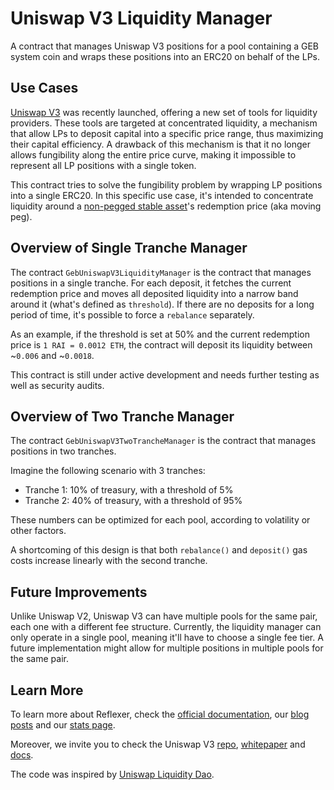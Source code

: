 # Uniswap V3 Liquidity Manager

A contract that manages Uniswap V3 positions for a pool containing a GEB system coin and wraps these positions into an ERC20 on behalf of the LPs.

## Use Cases

[Uniswap V3](https://uniswap.org/blog/uniswap-v3/) was recently launched, offering a new set of tools for liquidity providers. These tools are targeted at concentrated liquidity, a mechanism that allow LPs to deposit capital into a specific price range, thus maximizing their capital efficiency. A drawback of this mechanism is that it no longer allows fungibility along the entire price curve, making it impossible to represent all LP positions with a single token.

This contract tries to solve the fungibility problem by wrapping LP positions into a single ERC20. In this specific use case, it's intended to concentrate liquidity around a [non-pegged stable asset](https://medium.com/reflexer-labs/stability-without-pegs-8c6a1cbc7fbd)'s redemption price (aka moving peg).

## Overview of Single Tranche Manager

The contract `GebUniswapV3LiquidityManager` is the contract that manages positions in a single tranche. For each deposit, it fetches the current redemption price and moves all deposited liquidity into a narrow band around it (what's defined as `threshold`). If there are no deposits for a long period of time, it's possible to force a `rebalance` separately.

As an example, if the threshold is set at 50% and the current redemption price is `1 RAI = 0.0012 ETH`, the contract will deposit its liquidity between ~`0.006` and ~`0.0018`.

This contract is still under active development and needs further testing as well as security audits.

## Overview of Two Tranche Manager

The contract `GebUniswapV3TwoTrancheManager` is the contract that manages positions in two tranches.

Imagine the following scenario with 3 tranches:

-   Tranche 1: 10% of treasury, with a threshold of 5%
-   Tranche 2: 40% of treasury, with a threshold of 95%

These numbers can be optimized for each pool, according to volatility or other factors.

A shortcoming of this design is that both `rebalance()` and `deposit()` gas costs increase linearly with the second tranche.

## Future Improvements

Unlike Uniswap V2, Uniswap V3 can have multiple pools for the same pair, each one with a different fee structure. Currently, the liquidity manager can only operate in a single pool, meaning it'll have to choose a single fee tier. A future implementation might allow for multiple positions in multiple pools for the same pair.

## Learn More

To learn more about Reflexer, check the [official documentation](https://docs.reflexer.finance/), our [blog posts](https://medium.com/reflexer-labs) and our [stats page](https://stats.reflexer.finance/).

Moreover, we invite you to check the Uniswap V3 [repo](https://github.com/Uniswap/uniswap-v3-core), [whitepaper](https://uniswap.org/whitepaper-v3.pdf) and [docs](https://docs.uniswap.org/).

The code was inspired by [Uniswap Liquidity Dao](https://github.com/dmihal/uniswap-liquidity-dao).
